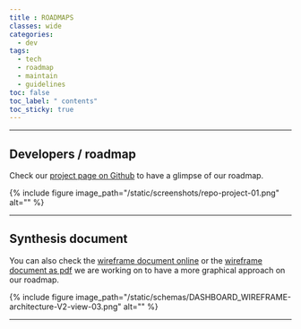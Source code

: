 ```yaml
---
title : ROADMAPS
classes: wide
categories:
  - dev
tags:
  - tech
  - roadmap
  - maintain
  - guidelines
toc: false
toc_label: " contents"
toc_sticky: true
---
```


-----------------
## Developers / roadmap

Check our [project page on Github][kanban] to have a glimpse of our roadmap.

{% include figure image_path="/static/screenshots/repo-project-01.png" alt="" %}

------------
## Synthesis document

You can also check the [wireframe document online][wireframe_slides] or the [wireframe document as pdf][wireframe_pdf] we are working on to have a more graphical approach on our roadmap. 

{% include figure image_path="/static/schemas/DASHBOARD_WIREFRAME-architecture-V2-view-03.png" alt="" %}

------------

[kanban]: https://github.com/etalab/dashboard-aides-entreprises/projects/2
[wireframe_slides]: https://docs.google.com/presentation/d/1j_0xaJzPIjmuDSQG-nNYzADad4pFaf8E3VBkggFu1FY/edit?usp=sharing
[wireframe_pdf]: https://github.com/etalab/dashboard-aides-entreprises/blob/master/screenshots/DASHBOARD_WIREFRAME_v.1.0-2.0.pdf

<br>
<br>

